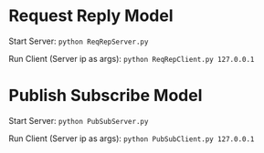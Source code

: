 # Request Reply Model

Start Server:
`
python ReqRepServer.py
`

Run Client (Server ip as args):
`
python ReqRepClient.py 127.0.0.1
`

# Publish Subscribe Model

Start Server:
`
python PubSubServer.py
`

Run Client (Server ip as args):
`
python PubSubClient.py 127.0.0.1
`
